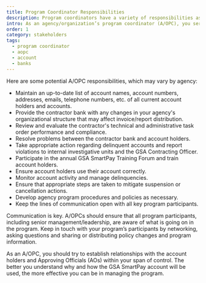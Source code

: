 ```yaml
---
title: Program Coordinator Responsibilities
description: Program coordinators have a variety of responsibilities as the liaison between agencies, contracting banks, and the account holder.
intro: As an agency/organization’s program coordinator (A/OPC), you serve as the liaison between your agency, the contractor bank, the account holder and the GSA Contracting Office. Your role is essential to efficiently and effectively managing your agency’s GSA SmartPay® program.
order: 1
category: stakeholders
tags:
  - program coordinator
  - aopc
  - account
  - banks
---
```


Here are some potential A/OPC responsibilities, which may vary by agency:

- Maintain an up-to-date list of account names, account numbers, addresses, emails, telephone numbers, etc. of all current account holders and accounts.
- Provide the contractor bank with any changes in your agency's organizational structure that may affect invoice/report distribution.
- Review and evaluate the contractor's technical and administrative task order performance and compliance.
- Resolve problems between the contractor bank and account holders.
- Take appropriate action regarding delinquent accounts and report violations to internal investigative units and the GSA Contracting Officer.
- Participate in the annual GSA SmartPay Training Forum and train account holders.
- Ensure account holders use their account correctly.
- Monitor account activity and manage delinquencies.
- Ensure that appropriate steps are taken to mitigate suspension or cancellation actions.
- Develop agency program procedures and policies as necessary.
- Keep the lines of communication open with all key program participants.

Communication is key. A/OPCs should ensure that all program participants, including senior management/leadership, are aware of what is going on in the program. Keep in touch with your program’s participants by networking, asking questions and sharing or distributing policy changes and program information.

As an A/OPC, you should try to establish relationships with the account holders and Approving Officials (AOs) within your span of control. The better you understand why and how the GSA SmartPay account will be used, the more effective you can be in managing the program.
